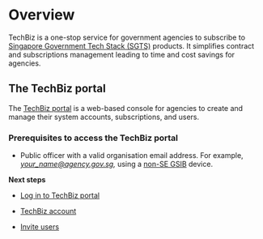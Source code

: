 # Overview

TechBiz is a one-stop service for government agencies to subscribe to [Singapore Government Tech Stack (SGTS)](https://www.developer.tech.gov.sg/singapore-government-tech-stack/overview/index.html) products. It simplifies contract and subscriptions management leading to time and cost savings for agencies.

## The TechBiz portal

The [TechBiz portal](https://portal.techbiz.suite.gov.sg) is a web-based console for agencies to create and manage their system accounts, subscriptions, and users.

### Prerequisites to access the TechBiz portal 

- Public officer with a valid organisation email address. For example, *your_name@agency.gov.sg,* using a [non-SE GSIB](glossary) device.

**Next steps**

-   [Log in to TechBiz portal](log-in-to-TechBiz-portal.md)

-   [TechBiz account](create-techbiz-account.md)

-   [Invite users](invite-users.md)
